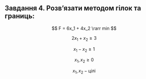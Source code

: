 ## Завдання 4. Розв’язати методом гілок та границь:

$$ F = 6x_1 + 4x_2 \rarr min $$

$$ 2x_1 + x_2 \ge 3 $$

$$ x_1 - x_2 \ge 1 $$

$$ x_1, x_2 \ge 0 $$

$$ x_1, x_2 - \text{цілі} $$
